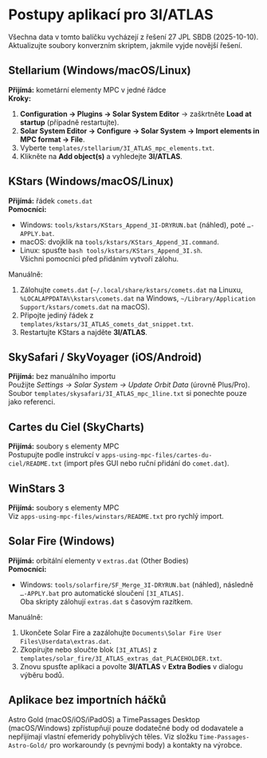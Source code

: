 # Postupy aplikací pro 3I/ATLAS

Všechna data v tomto balíčku vycházejí z řešení 27 JPL SBDB (2025-10-10).
Aktualizujte soubory konverzním skriptem, jakmile vyjde novější řešení.

## Stellarium (Windows/macOS/Linux)

**Přijímá:** kometární elementy MPC v jedné řádce  
**Kroky:**
1. **Configuration → Plugins → Solar System Editor** → zaškrtněte **Load at startup** (případně restartujte).  
2. **Solar System Editor → Configure → Solar System → Import elements in MPC format → File**.  
3. Vyberte `templates/stellarium/3I_ATLAS_mpc_elements.txt`.  
4. Klikněte na **Add object(s)** a vyhledejte **3I/ATLAS**.

## KStars (Windows/macOS/Linux)

**Přijímá:** řádek `comets.dat`  
**Pomocníci:**
- Windows: `tools/kstars/KStars_Append_3I-DRYRUN.bat` (náhled), poté `…-APPLY.bat`.  
- macOS: dvojklik na `tools/kstars/KStars_Append_3I.command`.  
- Linux: spusťte `bash tools/kstars/KStars_Append_3I.sh`.  
Všichni pomocníci před přidáním vytvoří zálohu.

Manuálně:
1. Zálohujte `comets.dat` (`~/.local/share/kstars/comets.dat` na Linuxu, `%LOCALAPPDATA%\kstars\comets.dat` na Windows, `~/Library/Application Support/kstars/comets.dat` na macOS).  
2. Připojte jediný řádek z `templates/kstars/3I_ATLAS_comets_dat_snippet.txt`.  
3. Restartujte KStars a najděte **3I/ATLAS**.

## SkySafari / SkyVoyager (iOS/Android)

**Přijímá:** bez manuálního importu  
Použijte *Settings → Solar System → Update Orbit Data* (úrovně Plus/Pro). Soubor
`templates/skysafari/3I_ATLAS_mpc_1line.txt` si ponechte pouze jako referenci.

## Cartes du Ciel (SkyCharts)

**Přijímá:** soubory s elementy MPC  
Postupujte podle instrukcí v `apps-using-mpc-files/cartes-du-ciel/README.txt`
(import přes GUI nebo ruční přidání do `comet.dat`).

## WinStars 3

**Přijímá:** soubory s elementy MPC  
Viz `apps-using-mpc-files/winstars/README.txt` pro rychlý import.

## Solar Fire (Windows)

**Přijímá:** orbitální elementy v `extras.dat` (Other Bodies)  
**Pomocníci:**
- Windows: `tools/solarfire/SF_Merge_3I-DRYRUN.bat` (náhled), následně `…-APPLY.bat` pro automatické sloučení `[3I_ATLAS]`.  
Oba skripty zálohují `extras.dat` s časovým razítkem.

Manuálně:
1. Ukončete Solar Fire a zazálohujte `Documents\Solar Fire User Files\Userdata\extras.dat`.  
2. Zkopírujte nebo sloučte blok `[3I_ATLAS]` z `templates/solar_fire/3I_ATLAS_extras_dat_PLACEHOLDER.txt`.  
3. Znovu spusťte aplikaci a povolte **3I/ATLAS** v **Extra Bodies** v dialogu výběru bodů.

## Aplikace bez importních háčků

Astro Gold (macOS/iOS/iPadOS) a TimePassages Desktop (macOS/Windows) zpřístupňují
pouze dodatečné body od dodavatele a nepřijímají vlastní efemeridy
pohyblivých těles. Viz složku `Time-Passages-Astro-Gold/` pro workaroundy
(s pevnými body) a kontakty na výrobce.
